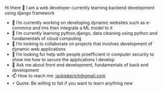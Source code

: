 Hi there 👋 I am a  web developer currently learning backend  development using django framework

- 🔭 I’m currently working on developing dynamic websites such as e-commrce and lms then integrate a ML model to it
- 🌱 I’m currently learning python,django, data cleaning using python and fundamentals of cloud computing
- 👯 I’m looking to collaborate on projects that involves development of dynamic web applications
- 🤔 I’m looking for help with people proefficient in computer security to show me how to secure the applications I develop 
- 💬 Ask me about front end development, fundamentals of back end development
- 📫 How to reach me: jaykipkerich@gmail.com
- ⚡ Quote: Be willing to fail if you want to learn anything new

